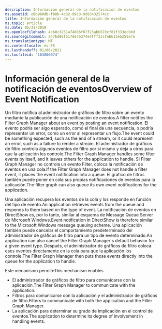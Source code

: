 ```yaml
---
description: Información general de la notificación de eventos
ms.assetid: c8b960db-fb8b-4c32-99c3-9d83432574cc
title: Información general de la notificación de eventos
ms.topic: article
ms.date: 05/31/2018
ms.openlocfilehash: 4c60c3251a74606f07f25ab6870cfd1f333ecbbd
ms.sourcegitcommit: a47bd86f517de76374e4fff33cfeb613eb259a7e
ms.translationtype: MT
ms.contentlocale: es-ES
ms.lasthandoff: 01/06/2021
ms.locfileid: "103806074"
---
```

# <a name="overview-of-event-notification"></a><span data-ttu-id="872e0-103">Información general de la notificación de eventos</span><span class="sxs-lookup"><span data-stu-id="872e0-103">Overview of Event Notification</span></span>

<span data-ttu-id="872e0-104">Un filtro notifica al administrador de gráficos de filtro sobre un evento mediante la publicación de una notificación de eventos.</span><span class="sxs-lookup"><span data-stu-id="872e0-104">A filter notifies the Filter Graph Manager about an event by posting an event notification.</span></span> <span data-ttu-id="872e0-105">El evento podría ser algo esperado, como el final de una secuencia, o podría representar un error, como un error al representar un flujo.</span><span class="sxs-lookup"><span data-stu-id="872e0-105">The event could be something expected, such as the end of a stream, or it could represent an error, such as a failure to render a stream.</span></span> <span data-ttu-id="872e0-106">El administrador de gráficos de filtro controla algunos eventos de filtro por sí mismo y deja a otros para que la aplicación los controle.</span><span class="sxs-lookup"><span data-stu-id="872e0-106">The Filter Graph Manager handles some filter events by itself, and it leaves others for the application to handle.</span></span> <span data-ttu-id="872e0-107">Si Filter Graph Manager no controla un evento Filter, coloca la notificación de eventos en una cola.</span><span class="sxs-lookup"><span data-stu-id="872e0-107">If the Filter Graph Manager does not handle a filter event, it places the event notification into a queue.</span></span> <span data-ttu-id="872e0-108">El gráfico de filtros también puede poner en cola sus propias notificaciones de eventos para la aplicación.</span><span class="sxs-lookup"><span data-stu-id="872e0-108">The filter graph can also queue its own event notifications for the application.</span></span>

<span data-ttu-id="872e0-109">Una aplicación recupera los eventos de la cola y los responde en función del tipo de evento.</span><span class="sxs-lookup"><span data-stu-id="872e0-109">An application retrieves events from the queue and responds to them based on the type of event.</span></span> <span data-ttu-id="872e0-110">La notificación de eventos en DirectShow es, por lo tanto, similar al esquema de Message Queue Server de Microsoft Windows.</span><span class="sxs-lookup"><span data-stu-id="872e0-110">Event notification in DirectShow is therefore similar to the Microsoft Windows message queuing scheme.</span></span> <span data-ttu-id="872e0-111">Una aplicación también puede cancelar el comportamiento predeterminado del administrador de gráficos de filtro para un tipo de evento determinado.</span><span class="sxs-lookup"><span data-stu-id="872e0-111">An application can also cancel the Filter Graph Manager's default behavior for a given event type.</span></span> <span data-ttu-id="872e0-112">Después, el administrador de gráficos de filtro coloca esos eventos directamente en la cola para que la aplicación los controle.</span><span class="sxs-lookup"><span data-stu-id="872e0-112">The Filter Graph Manager then puts those events directly into the queue for the application to handle.</span></span>

<span data-ttu-id="872e0-113">Este mecanismo permite</span><span class="sxs-lookup"><span data-stu-id="872e0-113">This mechanism enables</span></span>

-   <span data-ttu-id="872e0-114">El administrador de gráficos de filtro para comunicarse con la aplicación.</span><span class="sxs-lookup"><span data-stu-id="872e0-114">The Filter Graph Manager to communicate with the application.</span></span>
-   <span data-ttu-id="872e0-115">Filtros para comunicarse con la aplicación y el administrador de gráficos de filtro.</span><span class="sxs-lookup"><span data-stu-id="872e0-115">Filters to communicate with both the application and the Filter Graph Manager.</span></span>
-   <span data-ttu-id="872e0-116">La aplicación para determinar su grado de implicación en el control de eventos.</span><span class="sxs-lookup"><span data-stu-id="872e0-116">The application to determine its degree of involvement in handling events.</span></span>

 

 



